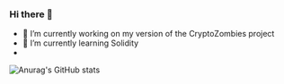 ### Hi there 👋

- 🔭 I’m currently working on my version of the CryptoZombies project
- 🌱 I’m currently learning Solidity
- 
![Anurag's GitHub stats](https://github-readme-stats.vercel.app/api?username=MR0kernel&theme=dark&show_icons=true)


<!--- 👯 I’m looking to collaborate on ...
- 🤔 I’m looking for help with ...
- 💬 Ask me about ...
- 📫 How to reach me: ...
- 😄 Pronouns: ...
- ⚡ Fun fact: ...
-->

